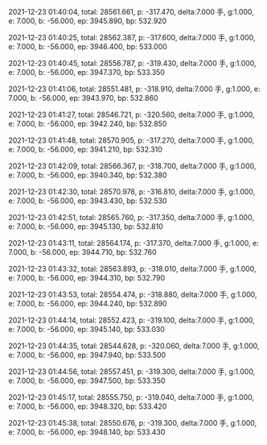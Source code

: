 2021-12-23 01:40:04, total: 28561.661, p: -317.470, delta:7.000 手, g:1.000, e: 7.000, b: -56.000, ep: 3945.890, bp: 532.920

2021-12-23 01:40:25, total: 28562.387, p: -317.600, delta:7.000 手, g:1.000, e: 7.000, b: -56.000, ep: 3946.400, bp: 533.000

2021-12-23 01:40:45, total: 28556.787, p: -319.430, delta:7.000 手, g:1.000, e: 7.000, b: -56.000, ep: 3947.370, bp: 533.350

2021-12-23 01:41:06, total: 28551.481, p: -318.910, delta:7.000 手, g:1.000, e: 7.000, b: -56.000, ep: 3943.970, bp: 532.860

2021-12-23 01:41:27, total: 28546.721, p: -320.560, delta:7.000 手, g:1.000, e: 7.000, b: -56.000, ep: 3942.240, bp: 532.850

2021-12-23 01:41:48, total: 28570.905, p: -317.270, delta:7.000 手, g:1.000, e: 7.000, b: -56.000, ep: 3941.210, bp: 532.310

2021-12-23 01:42:09, total: 28566.367, p: -318.700, delta:7.000 手, g:1.000, e: 7.000, b: -56.000, ep: 3940.340, bp: 532.380

2021-12-23 01:42:30, total: 28570.978, p: -316.810, delta:7.000 手, g:1.000, e: 7.000, b: -56.000, ep: 3943.430, bp: 532.530

2021-12-23 01:42:51, total: 28565.760, p: -317.350, delta:7.000 手, g:1.000, e: 7.000, b: -56.000, ep: 3945.130, bp: 532.810

2021-12-23 01:43:11, total: 28564.174, p: -317.370, delta:7.000 手, g:1.000, e: 7.000, b: -56.000, ep: 3944.710, bp: 532.760

2021-12-23 01:43:32, total: 28563.893, p: -318.010, delta:7.000 手, g:1.000, e: 7.000, b: -56.000, ep: 3944.310, bp: 532.790

2021-12-23 01:43:53, total: 28554.474, p: -318.880, delta:7.000 手, g:1.000, e: 7.000, b: -56.000, ep: 3944.240, bp: 532.890

2021-12-23 01:44:14, total: 28552.423, p: -319.100, delta:7.000 手, g:1.000, e: 7.000, b: -56.000, ep: 3945.140, bp: 533.030

2021-12-23 01:44:35, total: 28544.628, p: -320.060, delta:7.000 手, g:1.000, e: 7.000, b: -56.000, ep: 3947.940, bp: 533.500

2021-12-23 01:44:56, total: 28557.451, p: -319.300, delta:7.000 手, g:1.000, e: 7.000, b: -56.000, ep: 3947.500, bp: 533.350

2021-12-23 01:45:17, total: 28555.750, p: -319.040, delta:7.000 手, g:1.000, e: 7.000, b: -56.000, ep: 3948.320, bp: 533.420

2021-12-23 01:45:38, total: 28550.676, p: -319.300, delta:7.000 手, g:1.000, e: 7.000, b: -56.000, ep: 3948.140, bp: 533.430